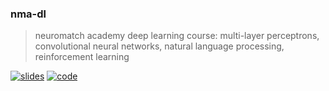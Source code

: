### nma-dl
> neuromatch academy deep learning course: multi-layer perceptrons, convolutional neural networks, natural language processing, reinforcement learning

[![slides](https://img.shields.io/badge/slides-PDF-red?style=flat&logo=google-slides&logoColor=white)](https://griegner.github.io/nma-dl/cell-segmentation.pdf)
[![code](https://img.shields.io/badge/code-PDF-red?style=flat&logo=jupyter&logoColor=white)](https://nbviewer.org/github/griegner/nma-dl/blob/main/notebooks/cell-segmentation.ipynb)